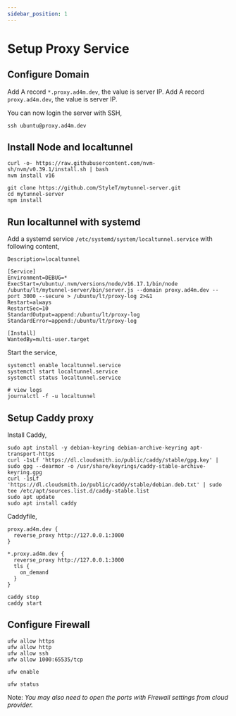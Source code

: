 ```yaml
---
sidebar_position: 1
---
```


# Setup Proxy Service

## Configure Domain

Add A record `*.proxy.ad4m.dev`, the value is server IP.
Add A record `proxy.ad4m.dev`, the value is server IP.

You can now login the server with SSH,

```
ssh ubuntu@proxy.ad4m.dev
```

## Install Node and localtunnel

```
curl -o- https://raw.githubusercontent.com/nvm-sh/nvm/v0.39.1/install.sh | bash
nvm install v16
```

```
git clone https://github.com/StyleT/mytunnel-server.git
cd mytunnel-server
npm install
```

## Run localtunnel with systemd

Add a systemd service `/etc/systemd/system/localtunnel.service` with following content,

```
Description=localtunnel

[Service]
Environment=DEBUG=*
ExecStart=/ubuntu/.nvm/versions/node/v16.17.1/bin/node /ubuntu/lt/mytunnel-server/bin/server.js --domain proxy.ad4m.dev --port 3000 --secure > /ubuntu/lt/proxy-log 2>&1
Restart=always
RestartSec=10
StandardOutput=append:/ubuntu/lt/proxy-log
StandardError=append:/ubuntu/lt/proxy-log

[Install]
WantedBy=multi-user.target
```

Start the service,

```shell
systemctl enable localtunnel.service
systemctl start localtunnel.service
systemctl status localtunnel.service

# view logs
journalctl -f -u localtunnel
```

## Setup Caddy proxy

Install Caddy,

```shell
sudo apt install -y debian-keyring debian-archive-keyring apt-transport-https
curl -1sLf 'https://dl.cloudsmith.io/public/caddy/stable/gpg.key' | sudo gpg --dearmor -o /usr/share/keyrings/caddy-stable-archive-keyring.gpg
curl -1sLf 'https://dl.cloudsmith.io/public/caddy/stable/debian.deb.txt' | sudo tee /etc/apt/sources.list.d/caddy-stable.list
sudo apt update
sudo apt install caddy
```

Caddyfile,

```
proxy.ad4m.dev {
  reverse_proxy http://127.0.0.1:3000
}

*.proxy.ad4m.dev {
  reverse_proxy http://127.0.0.1:3000
  tls {
    on_demand
  }
}
```

```shell
caddy stop
caddy start
```

## Configure Firewall

```shell
ufw allow https
ufw allow http
ufw allow ssh
ufw allow 1000:65535/tcp

ufw enable

ufw status
```

Note: *You may also need to open the ports with Firewall settings from cloud provider.*
